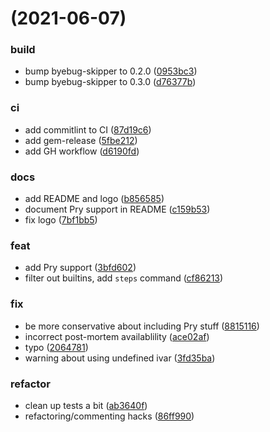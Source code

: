 #  (2021-06-07) 


### build

* bump byebug-skipper to 0.2.0 ([0953bc3](https://github.com/tomdalling/byebug-skipper/commit/0953bc3007c085759d1b22f5490fc0b70be58c4a))
* bump byebug-skipper to 0.3.0 ([d76377b](https://github.com/tomdalling/byebug-skipper/commit/d76377b12039de4a1c5e4cc8aa57b5129bdfbcf1))

### ci

* add commitlint to CI ([87d19c6](https://github.com/tomdalling/byebug-skipper/commit/87d19c6fb4428185ca3e31d874be3ba241d6988e))
* add gem-release ([5fbe212](https://github.com/tomdalling/byebug-skipper/commit/5fbe21243c48e3030620b3d6dcf9d5db7259eacc))
* add GH workflow ([d6190fd](https://github.com/tomdalling/byebug-skipper/commit/d6190fdaa8e014a17309b9089484fe045a025c9e))

### docs

* add README and logo ([b856585](https://github.com/tomdalling/byebug-skipper/commit/b856585e93cf45119794abef4ebd3f893aed401e))
* document Pry support in README ([c159b53](https://github.com/tomdalling/byebug-skipper/commit/c159b53432a87c52ba5467530811fc6f8fa6631b))
* fix logo ([7bf1bb5](https://github.com/tomdalling/byebug-skipper/commit/7bf1bb516d867a17a982fd01357a67223cdbfe1c))

### feat

* add Pry support ([3bfd602](https://github.com/tomdalling/byebug-skipper/commit/3bfd602cd2f41583e22d39986b70572c065f8139))
* filter out builtins, add `steps` command ([cf86213](https://github.com/tomdalling/byebug-skipper/commit/cf862130151f0502774fe48b1706cdb079d48a84))

### fix

* be more conservative about including Pry stuff ([8815116](https://github.com/tomdalling/byebug-skipper/commit/881511626eee1a414e73d574e06deb45e655935d))
* incorrect post-mortem availablility ([ace02af](https://github.com/tomdalling/byebug-skipper/commit/ace02afdfc5c8eae39b474776539f2d3b6ac8fc2))
* typo ([2064781](https://github.com/tomdalling/byebug-skipper/commit/2064781ae160416253b619a7de772a8978012e49))
* warning about using undefined ivar ([3fd35ba](https://github.com/tomdalling/byebug-skipper/commit/3fd35ba938d323fcf37df6655e2febd141d477c2))

### refactor

* clean up tests a bit ([ab3640f](https://github.com/tomdalling/byebug-skipper/commit/ab3640fde2c15b0f8f70844ffd371e881fe1be17))
* refactoring/commenting hacks ([86ff990](https://github.com/tomdalling/byebug-skipper/commit/86ff990ff688f14b9daa7ff7510bb83c24070fb7))



